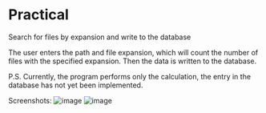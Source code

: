 # Practical
Search for files by expansion and write to the database

The user enters the path and file expansion, which will count the number of files 
with the specified expansion. Then the data is written to the database.

P.S.  Currently, the program performs only the calculation, 
      the entry in the database has not yet been implemented.
      
Screenshots:
![image](https://user-images.githubusercontent.com/98816838/152175413-48dd82a5-df88-4b43-8942-80cea9d24627.png)
![image](https://user-images.githubusercontent.com/98816838/152175729-54e40533-8118-44a4-b345-e9bccf1a455d.png)
